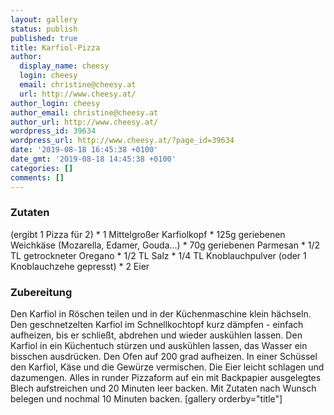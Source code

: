 ```yaml
---
layout: gallery
status: publish
published: true
title: Karfiol-Pizza
author:
  display_name: cheesy
  login: cheesy
  email: christine@cheesy.at
  url: http://www.cheesy.at/
author_login: cheesy
author_email: christine@cheesy.at
author_url: http://www.cheesy.at/
wordpress_id: 39634
wordpress_url: http://www.cheesy.at/?page_id=39634
date: '2019-08-18 16:45:38 +0100'
date_gmt: '2019-08-18 14:45:38 +0100'
categories: []
comments: []
---
```

### Zutaten
(ergibt 1 Pizza für 2)
\* 1 Mittelgroßer Karfiolkopf
\* 125g geriebenen Weichkäse (Mozarella, Edamer, Gouda...)
\* 70g geriebenen Parmesan
\* 1/2 TL getrockneter Oregano
\* 1/2 TL Salz
\* 1/4 TL Knoblauchpulver (oder 1 Knoblauchzehe gepresst)
\* 2 Eier
### Zubereitung
Den Karfiol in Röschen teilen und in der Küchenmaschine klein hächseln. Den geschnetzelten Karfiol im Schnellkochtopf kurz dämpfen - einfach aufheizen, bis er schließt, abdrehen und wieder auskühlen lassen. Den Karfiol in ein Küchentuch stürzen und auskühlen lassen, das Wasser ein bisschen ausdrücken.
Den Ofen auf 200 grad aufheizen. In einer Schüssel den Karfiol, Käse und die Gewürze vermischen. Die Eier leicht schlagen und dazumengen. Alles in runder Pizzaform auf ein mit Backpapier ausgelegtes Blech aufstreichen und 20 Minuten leer backen.
Mit Zutaten nach Wunsch belegen und nochmal 10 Minuten backen.
[gallery orderby="title"]
